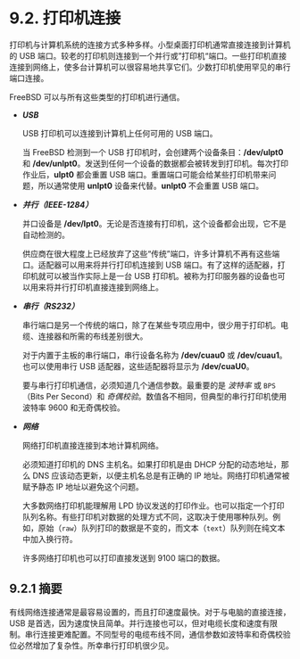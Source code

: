 # 9.2. 打印机连接

打印机与计算机系统的连接方式多种多样。小型桌面打印机通常直接连接到计算机的 USB 端口。较老的打印机则连接到一个并行或”打印机“端口。一些打印机直接连接到网络上，使多台计算机可以很容易地共享它们。少数打印机使用罕见的串行端口连接。

FreeBSD 可以与所有这些类型的打印机进行通信。

- ***USB***

   USB 打印机可以连接到计算机上任何可用的 USB 端口。
   
   当 FreeBSD 检测到一个 USB 打印机时，会创建两个设备条目：**/dev/ulpt0** 和 **/dev/unlpt0**。发送到任何一个设备的数据都会被转发到打印机。每次打印作业后，**ulpt0** 都会重置 USB 端口。重置端口可能会给某些打印机带来问题，所以通常使用 **unlpt0** 设备来代替。**unlpt0** 不会重置 USB 端口。

- ***并行（IEEE-1284）***
  
  并口设备是 **/dev/lpt0**。无论是否连接有打印机，这个设备都会出现，它不是自动检测的。
   
   供应商在很大程度上已经放弃了这些“传统”端口，许多计算机不再有这些端口。适配器可以用来将并行打印机连接到 USB 端口。有了这样的适配器，打印机就可以被当作实际上是一台 USB 打印机。被称为打印服务器的设备也可以用来将并行打印机直接连接到网络上。

- ***串行（RS232）***
   
   串行端口是另一个传统的端口，除了在某些专项应用中，很少用于打印机。电缆、连接器和所需的布线差别很大。
   
   对于内置于主板的串行端口，串行设备名称为 **/dev/cuau0** 或 **/dev/cuau1**。也可以使用串行 USB 适配器，这些适配器将显示为 **/dev/cuaU0**。
   
   要与串行打印机通信，必须知道几个通信参数。最重要的是 *波特率* 或 `BPS`（Bits Per Second）和 *奇偶校验*。数值各不相同，但典型的串行打印机使用波特率 9600 和无奇偶校验。

- ***网络***
  
   网络打印机直接连接到本地计算机网络。
   
   必须知道打印机的 DNS 主机名。如果打印机是由 DHCP 分配的动态地址，那么 DNS 应该动态更新，以便主机名总是有正确的 IP 地址。网络打印机通常被赋予静态 IP 地址以避免这个问题。
   
   大多数网络打印机能理解用 LPD 协议发送的打印作业。也可以指定一个打印队列名称。有些打印机对数据的处理方式不同，这取决于使用哪种队列。例如，原始（`raw`）队列打印的数据是不变的，而文本（`text`）队列则在纯文本中加入换行符。
   
   许多网络打印机也可以打印直接发送到 9100 端口的数据。
   
## 9.2.1 摘要

有线网络连接通常是最容易设置的，而且打印速度最快。对于与电脑的直接连接，USB 是首选，因为速度快且简单。并行连接也可以，但对电缆长度和速度有限制。串行连接更难配置。不同型号的电缆布线不同，通信参数如波特率和奇偶校验位必然增加了复杂性。所幸串行打印机很少见。
